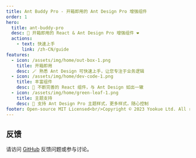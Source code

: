 ```yaml
---
title: Ant Buddy Pro - 开箱即用的 Ant Design Pro 增强组件
order: 1
hero:
  title: ant-buddy-pro
  desc: 🏅 开箱即用的 React & Ant Design Pro 增强组件 ❤️
  actions:
    - text: 快速上手
      link: /zh-CN/guide
features:
  - icon: /assets/img/home/out-box-1.png
    title: 开箱即用
    desc: 🪄 熟悉 Ant Design 可快速上手，让您专注于业务逻辑
  - icon: /assets/img/home/dev-code-1.png
    title: 丰富组件
    desc: 💎 不断完善的 React 组件，与 Ant Design 如出一辙
  - icon: /assets/img/home/green-leaf-1.png
    title: 主题支持
    desc: 🎨 支持 Ant Design Pro 主题样式，更多样式，随心控制
footer: Open-source MIT Licensed<br/>Copyright © 2023 Yookue Ltd. All rights reserved
---
```



## 反馈

请访问 [GitHub](https://github.com/yookue/ant-buddy-pro) 反馈问题或参与讨论。

